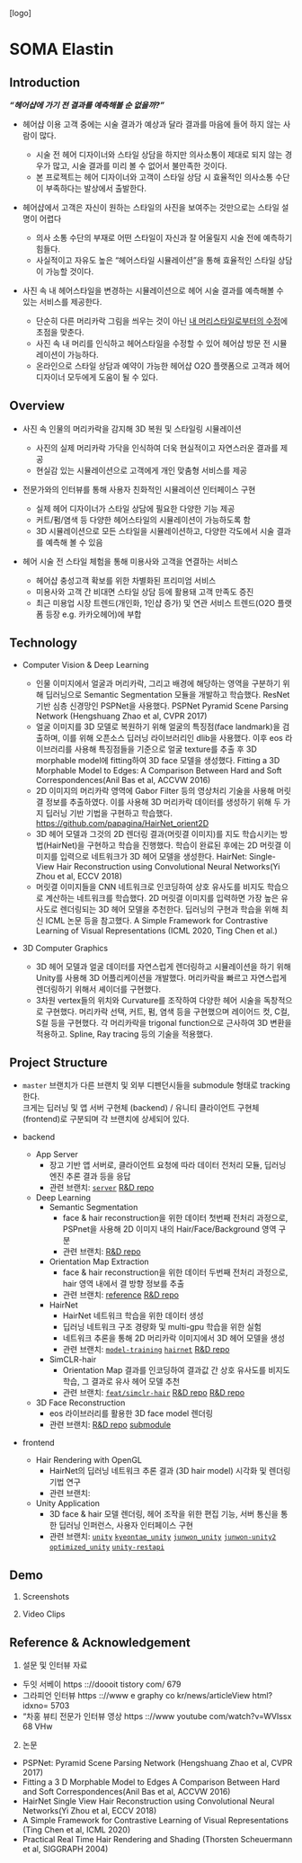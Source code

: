 [logo]

# SOMA Elastin


## Introduction

***“헤어샵에 가기 전 결과를 예측해볼 순 없을까?”***

- 헤어샵 이용 고객 중에는 시술 결과가 예상과 달라 결과를 마음에 들어 하지 않는 사람이 많다. <br>
  - 시술 전 헤어 디자이너와 스타일 상담을 하지만 의사소통이 제대로 되지 않는 경우가 많고, 시술 결과를 미리 볼 수 없어서 불만족한 것이다. <br>
  - 본 프로젝트는 헤어 디자이너와 고객이 스타일 상담 시 효율적인 의사소통 수단이 부족하다는 발상에서 출발한다. 

- 헤어샵에서 고객은 자신이 원하는 스타일의 사진을 보여주는 것만으로는 스타일 설명이 어렵다
  - 의사 소통 수단의 부재로 어떤 스타일이 자신과 잘 어울릴지 시술 전에 예측하기 힘들다. 
  - 사실적이고 자유도 높은 “헤어스타일 시뮬레이션”을 통해 효율적인 스타일 상담이 가능할 것이다.


- 사진 속 내 헤어스타일을 변경하는 시뮬레이션으로 헤어 시술 결과를 예측해볼 수 있는 서비스를 제공한다. 
  - 단순히 다른 머리카락 그림을 씌우는 것이 아닌 <U>내 머리스타일로부터의 수정</U>에 초점을 맞춘다.
  - 사진 속 내 머리를 인식하고 헤어스타일을 수정할 수 있어 헤어샵 방문 전 시뮬레이션이 가능하다.
  - 온라인으로 스타일 상담과 예약이 가능한 헤어샵 O2O 플랫폼으로 고객과 헤어디자이너 모두에게 도움이 될 수 있다.


## Overview

- 사진 속 인물의 머리카락을 감지해 3D 복원 및 스타일링 시뮬레이션
    - 사진의 실제 머리카락 가닥을 인식하여 더욱 현실적이고 자연스러운 결과를 제공
    - 현실감 있는 시뮬레이션으로 고객에게 개인 맞춤형 서비스를 제공

- 전문가와의 인터뷰를 통해 사용자 친화적인 시뮬레이션 인터페이스 구현
    - 실제 헤어 디자이너가 스타일 상담에 필요한 다양한 기능 제공
    - 커트/펌/염색 등 다양한 헤어스타일의 시뮬레이션이 가능하도록 함
    - 3D 시뮬레이션으로 모든 스타일을 시뮬레이션하고, 다양한 각도에서 시술 결과를 예측해 볼 수 있음 

- 헤어 시술 전 스타일 체험을 통해 미용사와 고객을 연결하는 서비스
    - 헤어샵 충성고객 확보를 위한 차별화된 프리미엄 서비스
    - 미용사와 고객 간 비대면 스타일 상담 등에 활용돼 고객 만족도 증진
    - 최근 미용업 시장 트렌드(개인화, 1인샵 증가) 및 연관 서비스 트렌드(O2O 플랫폼 등장 e.g. 카카오헤어)에 부합


## Technology

- Computer Vision & Deep Learning
    - 인물 이미지에서 얼굴과 머리카락, 그리고 배경에 해당하는 영역을 구분하기 위해 딥러닝으로 Semantic Segmentation 모듈을 개발하고 학습했다. ResNet 기반 심층 신경망인 PSPNet을 사용했다.  PSPNet Pyramid Scene Parsing Network (Hengshuang Zhao et al, CVPR 2017)
    - 얼굴 이미지를 3D 모델로 복원하기 위해 얼굴의 특징점(face landmark)을 검출하며, 이를 위해 오픈소스 딥러닝 라이브러리인 dlib을 사용했다. 이후 eos 라이브러리를 사용해 특징점들을 기준으로 얼굴 texture를 추출 후 3D morphable model에 fitting하여 3D face 모델을 생성했다.  Fitting a 3D Morphable Model to Edges: A Comparison Between Hard and Soft Correspondences(Anil Bas et al, ACCVW 2016)
    - 2D 이미지의 머리카락 영역에 Gabor Filter 등의 영상처리 기술을 사용해 머릿결 정보를 추출하였다. 이를 사용해 3D 머리카락 데이터를 생성하기 위해 두 가지 딥러닝 기반 기법을 구현하고 학습했다. https://github.com/papagina/HairNet_orient2D
    - 3D 헤어 모델과 그것의 2D 렌더링 결과(머릿결 이미지)를 지도 학습시키는 방법(HairNet)을 구현하고 학습을 진행했다. 학습이 완료된 후에는 2D 머릿결 이미지를 입력으로 네트워크가 3D 헤어 모델을 생성한다. HairNet: Single-View Hair Reconstruction using Convolutional Neural Networks(Yi Zhou et al, ECCV 2018)
    - 머릿결 이미지들을 CNN 네트워크로 인코딩하여 상호 유사도를 비지도 학습으로 계산하는 네트워크를 학습했다. 2D 머릿결 이미지를 입력하면 가장 높은 유사도로 렌더링되는 3D 헤어 모델을 추천한다. 딥러닝의 구현과 학습을 위해 최신 ICML 논문 등을 참고했다. A Simple Framework for Contrastive Learning of Visual Representations (ICML 2020, Ting Chen et al.)


- 3D Computer Graphics
    - 3D 헤어 모델과 얼굴 데이터를 자연스럽게 렌더링하고 시뮬레이션을 하기 위해 Unity를 사용해 3D 어플리케이션을 개발했다. 머리카락을 빠르고 자연스럽게 렌더링하기 위해서 셰이더를 구현했다.
    - 3차원 vertex들의 위치와 Curvature를 조작하여 다양한 헤어 시술을 독창적으로 구현했다. 머리카락 선택, 커트, 펌, 염색 등을 구현했으며 레이어드 컷, C컬, S컬 등을 구현했다. 각 머리카락을 trigonal function으로 근사하여 3D 변환을 적용하고. Spline, Ray tracing 등의 기술을 적용했다.


## Project Structure

- `master` 브랜치가 다른 브랜치 및 외부 디펜던시들을 submodule 형태로 tracking한다.<br>
크게는 딥러닝 및 앱 서버 구현체 (backend) / 유니티 클라이언트 구현체 (frontend)로 구분되며 각 브랜치에 상세되어 있다.


- backend
    - App Server
        - 장고 기반 앱 서버로, 클라이언트 요청에 따라 데이터 전처리 모듈, 딥러닝 엔진 추론 결과 등을 응답
        - 관련 브랜치: [`server`](https://git.swmgit.org/swmaestro/elastin/tree/server) [R&D repo](https://git.swmgit.org/swmaestro/elastin/tree/server-dev)
    - Deep Learning
        - Semantic Segmentation
            - face & hair reconstruction을 위한 데이터 첫번째 전처리 과정으로, PSPnet을 사용해 2D 이미지 내의 Hair/Face/Background 영역 구분
            - 관련 브랜치: [R&D repo](https://github.com/givenone/hair-segment)
        - Orientation Map Extraction
            - face & hair reconstruction을 위한 데이터 두번째 전처리 과정으로, hair 영역 내에서 결 방향 정보를 추출
            - 관련 브랜치: [reference](https://github.com/papagina/HairNet_orient2D) [R&D repo](https://github.com/compass0/soma-experiment)
        - HairNet
            - HairNet 네트워크 학습을 위한 데이터 생성
            - 딥러닝 네트워크 구조 경량화 및 multi-gpu 학습을 위한 실험
            - 네트워크 추론을 통해 2D 머리카락 이미지에서 3D 헤어 모델을 생성 
            - 관련 브랜치: [`model-training`](https://git.swmgit.org/swmaestro/elastin/tree/model-training) [`hairnet`](https://git.swmgit.org/swmaestro/elastin/tree/hairnet) [R&D repo](https://github.com/eric-yoo/HairNet)
        - SimCLR-hair 
            - Orientation Map 결과를 인코딩하여 결과값 간 상호 유사도를 비지도 학습, 그 결과로 유사 헤어 모델 추천
            - 관련 브랜치: [`feat/simclr-hair`](https://git.swmgit.org/swmaestro/elastin/tree/feat/simclr-hair) [R&D repo](https://github.com/eric-yoo/simclr-hair) [R&D repo](https://github.com/givenone/hair_feature)
    - 3D Face Reconstruction 
        - eos 라이브러리를 활용한 3D face model 렌더링
        - 관련 브랜치: [R&D repo](https://github.com/givenone/face-recon) [submodule](https://github.com/eric-yoo/face-recon)


- frontend
    - Hair Rendering with OpenGL
        - HairNet의 딥러닝 네트워크 추론 결과 (3D hair model) 시각화 및 렌더링 기법 연구
        - 관련 브랜치: 
    - Unity Application 
        - 3D face & hair 모델 렌더링, 헤어 조작을 위한 편집 기능, 서버 통신을 통한 딥러닝 인퍼런스, 사용자 인터페이스 구현
        - 관련 브랜치: [`unity`](https://git.swmgit.org/swmaestro/elastin/tree/unity) [`kyeontae_unity`](https://git.swmgit.org/swmaestro/elastin/tree/kyeontae_unity) [`junwon_unity`](https://git.swmgit.org/swmaestro/elastin/tree/junwon_unity) [`junwon-unity2`](https://git.swmgit.org/swmaestro/elastin/tree/junwon-unity2) [`optimized_unity`](https://git.swmgit.org/swmaestro/elastin/tree/optimized_unity) [`unity-restapi`](https://git.swmgit.org/swmaestro/elastin/tree/unity-restapi)
    


## Demo
1. Screenshots

2. Video Clips


## Reference & Acknowledgement

1. 설문 및 인터뷰 자료
- 두잇 서베이 https :://doooit tistory com/ 679
- 그라피언 인터뷰 https :://www e graphy co kr/news/articleView html?idxno= 5703
- “차홍 뷰티 전문가 인터뷰 영상 https :://www youtube com/watch?v=WVIssx 68 VHw

2. 논문
- PSPNet: Pyramid Scene Parsing Network (Hengshuang Zhao et al, CVPR 2017)
- Fitting a 3 D Morphable Model to Edges A Comparison Between Hard and Soft Correspondences(Anil Bas et al, ACCVW 2016)
- HairNet Single View Hair Reconstruction using Convolutional Neural Networks(Yi Zhou et al, ECCV 2018)
- A Simple Framework for Contrastive Learning of Visual Representations (Ting Chen et al, ICML 2020)
- Practical Real Time Hair Rendering and Shading (Thorsten Scheuermann et al, SIGGRAPH 2004)
